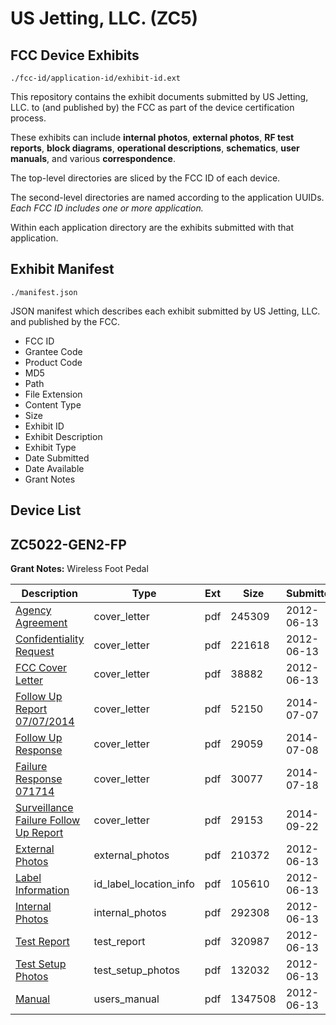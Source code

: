 # US Jetting, LLC. (ZC5)
## FCC Device Exhibits

```
./fcc-id/application-id/exhibit-id.ext
```

This repository contains the exhibit documents submitted by US Jetting, LLC. to (and published by) the FCC as part of the device certification process.

These exhibits can include **internal photos**, **external photos**, **RF test reports**, **block diagrams**, **operational descriptions**, **schematics**, **user manuals**, and various **correspondence**.

The top-level directories are sliced by the FCC ID of each device.

The second-level directories are named according to the application UUIDs. *Each FCC ID includes one or more application.*

Within each application directory are the exhibits submitted with that application. 

## Exhibit Manifest

```
./manifest.json
```

JSON manifest which describes each exhibit submitted by US Jetting, LLC. and published by the FCC.

- FCC ID
- Grantee Code
- Product Code
- MD5
- Path
- File Extension
- Content Type
- Size
- Exhibit ID
- Exhibit Description
- Exhibit Type
- Date Submitted
- Date Available
- Grant Notes

## Device List
## ZC5022-GEN2-FP
**Grant Notes:** Wireless Foot Pedal

| Description | Type | Ext | Size | Submitted | Available |
| ----------- | ---- | --- | ---- | --------- | --------- |
| [Agency Agreement](ZC5022-GEN2-FP/6d63667a0ce2a6dd53bbb44a080a7ff9/1721804.pdf) | cover_letter | pdf | 245309 | 2012-06-13 | 2012-06-13 |
| [Confidentiality Request](ZC5022-GEN2-FP/6d63667a0ce2a6dd53bbb44a080a7ff9/1721805.pdf) | cover_letter | pdf | 221618 | 2012-06-13 | 2012-06-13 |
| [FCC Cover Letter](ZC5022-GEN2-FP/6d63667a0ce2a6dd53bbb44a080a7ff9/1721806.pdf) | cover_letter | pdf | 38882 | 2012-06-13 | 2012-06-13 |
| [Follow Up Report 07/07/2014](ZC5022-GEN2-FP/6d63667a0ce2a6dd53bbb44a080a7ff9/2316976.pdf) | cover_letter | pdf | 52150 | 2014-07-07 | 2012-06-13 |
| [Follow Up Response](ZC5022-GEN2-FP/6d63667a0ce2a6dd53bbb44a080a7ff9/2318940.pdf) | cover_letter | pdf | 29059 | 2014-07-08 | 2012-06-13 |
| [Failure Response 071714](ZC5022-GEN2-FP/6d63667a0ce2a6dd53bbb44a080a7ff9/2328972.pdf) | cover_letter | pdf | 30077 | 2014-07-18 | 2012-06-13 |
| [Surveillance Failure Follow Up Report](ZC5022-GEN2-FP/6d63667a0ce2a6dd53bbb44a080a7ff9/2396952.pdf) | cover_letter | pdf | 29153 | 2014-09-22 | 2012-06-13 |
| [External Photos](ZC5022-GEN2-FP/6d63667a0ce2a6dd53bbb44a080a7ff9/1721803.pdf) | external_photos | pdf | 210372 | 2012-06-13 | 2012-06-13 |
| [Label Information](ZC5022-GEN2-FP/6d63667a0ce2a6dd53bbb44a080a7ff9/1721808.pdf) | id_label_location_info | pdf | 105610 | 2012-06-13 | 2012-06-13 |
| [Internal Photos](ZC5022-GEN2-FP/6d63667a0ce2a6dd53bbb44a080a7ff9/1721807.pdf) | internal_photos | pdf | 292308 | 2012-06-13 | 2012-06-13 |
| [Test Report](ZC5022-GEN2-FP/6d63667a0ce2a6dd53bbb44a080a7ff9/1721811.pdf) | test_report | pdf | 320987 | 2012-06-13 | 2012-06-13 |
| [Test Setup Photos](ZC5022-GEN2-FP/6d63667a0ce2a6dd53bbb44a080a7ff9/1721810.pdf) | test_setup_photos | pdf | 132032 | 2012-06-13 | 2012-06-13 |
| [Manual](ZC5022-GEN2-FP/6d63667a0ce2a6dd53bbb44a080a7ff9/1721809.pdf) | users_manual | pdf | 1347508 | 2012-06-13 | 2012-06-13 |
